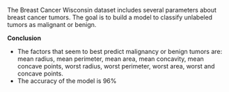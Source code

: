 The Breast Cancer Wisconsin dataset includes several parameters about breast cancer tumors. The goal is to build a model to classify unlabeled tumors as malignant or benign.


**Conclusion**
- The factors that seem to best predict malignancy or benign tumors are: mean radius, mean perimeter, mean area, mean concavity, mean concave points, worst radius, worst perimeter, worst area, worst and concave points.
- The accuracy of the model is 96%
